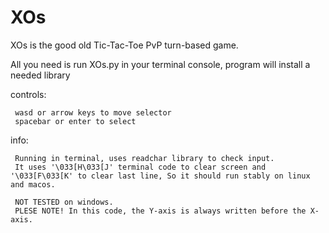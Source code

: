 # XOs

 XOs is the good old Tic-Tac-Toe PvP turn-based game.
 
 All you need is run XOs.py in your terminal console, program will install a needed library
 
 controls:
 
     wasd or arrow keys to move selector
     spacebar or enter to select
 
 info:
 
     Running in terminal, uses readchar library to check input.
     It uses '\033[H\033[J' terminal code to clear screen and '\033[F\033[K' to clear last line, So it should run stably on linux and macos.
     
     NOT TESTED on windows.
     PLESE NOTE! In this code, the Y-axis is always written before the X-axis.
 
